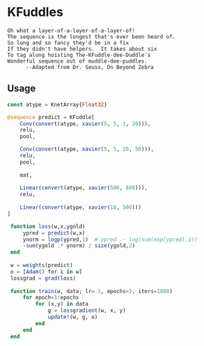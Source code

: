 # KFuddles


    Oh what a layer-of-a-layer-of-a-layer-of!
    The sequence is the longest that's ever been heard of.
    So long and so fancy they'd be in a fix
    If they didn't have helpers.  It takes about six
    To tag along hoisting The-KFuddle-dee-Duddle's
    Wonderful sequence out of muddle-dee-puddles.
          --Adapted from Dr. Seuss, On Beyond Zebra

## Usage
```julia
const atype = KnetArray{Float32}

@sequence predict = KFuddle[
    Conv(convert(atype, xavier(5, 5, 1, 20))),
    relu,
    pool,

    Conv(convert(atype, xavier(5, 5, 20, 50))),
    relu,
    pool,
    
    mat,
    
    Linear(convert(atype, xavier(500, 800))),
    relu,
    
    Linear(convert(atype, xavier(10, 500)))
]

 function loss(w,x,ygold)
     ypred = predict(w,x)
     ynorm = logp(ypred,1)  # ypred .- log(sum(exp(ypred),1))
     -sum(ygold .* ynorm) / size(ygold,2)
 end
 
 w = weights(predict)
 o = [Adam() for i in w]
 lossgrad = grad(loss)
 
 function train(w, data; lr=.1, epochs=3, iters=1800)
     for epoch=1:epochs
         for (x,y) in data
             g = lossgradient(w, x, y)             
             update!(w, g, o)
         end
     end
 end
```
